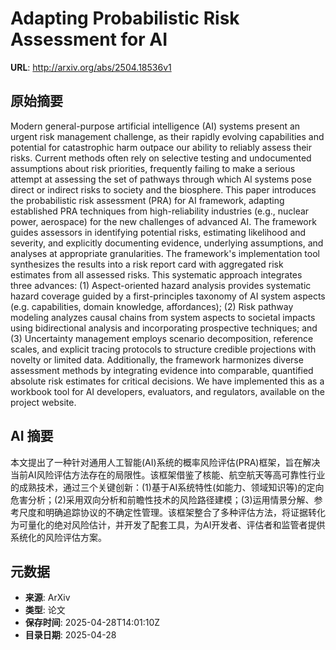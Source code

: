 # Adapting Probabilistic Risk Assessment for AI

**URL**: http://arxiv.org/abs/2504.18536v1

## 原始摘要

Modern general-purpose artificial intelligence (AI) systems present an urgent
risk management challenge, as their rapidly evolving capabilities and potential
for catastrophic harm outpace our ability to reliably assess their risks.
Current methods often rely on selective testing and undocumented assumptions
about risk priorities, frequently failing to make a serious attempt at
assessing the set of pathways through which Al systems pose direct or indirect
risks to society and the biosphere. This paper introduces the probabilistic
risk assessment (PRA) for AI framework, adapting established PRA techniques
from high-reliability industries (e.g., nuclear power, aerospace) for the new
challenges of advanced AI. The framework guides assessors in identifying
potential risks, estimating likelihood and severity, and explicitly documenting
evidence, underlying assumptions, and analyses at appropriate granularities.
The framework's implementation tool synthesizes the results into a risk report
card with aggregated risk estimates from all assessed risks. This systematic
approach integrates three advances: (1) Aspect-oriented hazard analysis
provides systematic hazard coverage guided by a first-principles taxonomy of AI
system aspects (e.g. capabilities, domain knowledge, affordances); (2) Risk
pathway modeling analyzes causal chains from system aspects to societal impacts
using bidirectional analysis and incorporating prospective techniques; and (3)
Uncertainty management employs scenario decomposition, reference scales, and
explicit tracing protocols to structure credible projections with novelty or
limited data. Additionally, the framework harmonizes diverse assessment methods
by integrating evidence into comparable, quantified absolute risk estimates for
critical decisions. We have implemented this as a workbook tool for AI
developers, evaluators, and regulators, available on the project website.


## AI 摘要

本文提出了一种针对通用人工智能(AI)系统的概率风险评估(PRA)框架，旨在解决当前AI风险评估方法存在的局限性。该框架借鉴了核能、航空航天等高可靠性行业的成熟技术，通过三个关键创新：(1)基于AI系统特性(如能力、领域知识等)的定向危害分析；(2)采用双向分析和前瞻性技术的风险路径建模；(3)运用情景分解、参考尺度和明确追踪协议的不确定性管理。该框架整合了多种评估方法，将证据转化为可量化的绝对风险估计，并开发了配套工具，为AI开发者、评估者和监管者提供系统化的风险评估方案。

## 元数据

- **来源**: ArXiv
- **类型**: 论文
- **保存时间**: 2025-04-28T14:01:10Z
- **目录日期**: 2025-04-28
